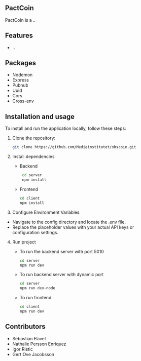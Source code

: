 ## PactCoin

PactCoin is a ..

## Features

- ..

## Packages

- Nodemon
- Express
- Pubnub
- Uuid
- Cors
- Cross-env

## Installation and usage

To install and run the application locally, follow these steps:

1. Clone the repository:

   ```bash
   git clone https://github.com/Medieinstitutet/obscoin.git

   ```

2. Install dependencies

   - Backend

     ```bash
      cd server
      npm install

     ```

   - Frontend
     ```bash
     cd client
     npm install
     ```

3. Configure Environment Variables

- Navigate to the config directory and locate the .env file.
- Replace the placeholder values with your actual API keys or configuration settings.

4.  Run project

    - To run the backend server with port 5010

      ```bash
      cd server
      npm run dev

      ```

    - To run backend server with dynamic port

      ```bash
      cd server
      npm run dev-node

      ```

    - To run frontend
      ```bash
      cd client
      npm run dev
      ```

## Contributors

- Sebastian Flavet
- Nathalie Persson Enriquez
- Igor Ristic
- Gert Ove Jacobsson

